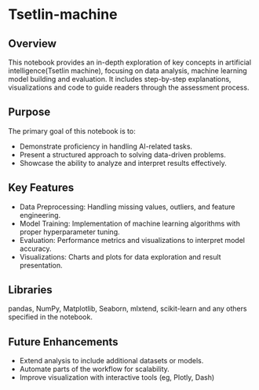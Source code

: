# Tsetlin-machine
## Overview

This notebook provides an in-depth exploration of key concepts in artificial intelligence(Tsetlin machine), focusing on data analysis, machine learning model building and evaluation. It includes step-by-step explanations, visualizations and code to guide readers through the assessment process.

## Purpose

The primary goal of this notebook is to:

* Demonstrate proficiency in handling AI-related tasks.
* Present a structured approach to solving data-driven problems.
* Showcase the ability to analyze and interpret results effectively.

## Key Features

* Data Preprocessing: Handling missing values, outliers, and feature engineering.
* Model Training: Implementation of machine learning algorithms with proper hyperparameter tuning.
* Evaluation: Performance metrics and visualizations to interpret model accuracy.
* Visualizations: Charts and plots for data exploration and result presentation.

## Libraries

pandas, NumPy, Matplotlib, Seaborn, mlxtend, scikit-learn and any others specified in the notebook.


## Future Enhancements

* Extend analysis to include additional datasets or models.
* Automate parts of the workflow for scalability.
* Improve visualization with interactive tools (eg, Plotly, Dash)

